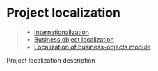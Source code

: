 # Project localization

> * [Internationalization](/advanced/i18n)
> * [Business object localization](objects)
> * [Localization of business-objects module](module)

Project localization description
